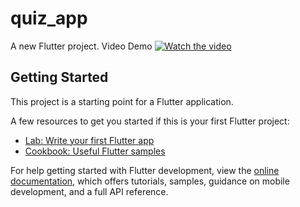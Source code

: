# quiz_app

A new Flutter project.
Video Demo
[![Watch the video](https://img.youtube.com/vi/N2PLd2Gi-Ok/0.jpg)](https://www.youtube.com/watch?v=N2PLd2Gi-Ok)

## Getting Started

This project is a starting point for a Flutter application.

A few resources to get you started if this is your first Flutter project:

- [Lab: Write your first Flutter app](https://docs.flutter.dev/get-started/codelab)
- [Cookbook: Useful Flutter samples](https://docs.flutter.dev/cookbook)

For help getting started with Flutter development, view the
[online documentation](https://docs.flutter.dev/), which offers tutorials,
samples, guidance on mobile development, and a full API reference.
